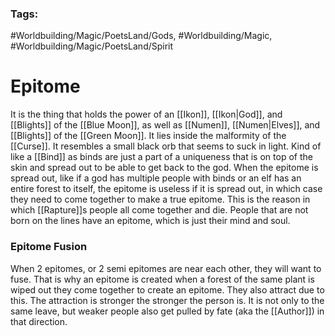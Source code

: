 ### Tags:
#Worldbuilding/Magic/PoetsLand/Gods, #Worldbuilding/Magic, #Worldbuilding/Magic/PoetsLand/Spirit 
# Epitome

It is the thing that holds the power of an [[Ikon]], [[Ikon|God]], and [[Blights]] of the [[Blue Moon]], as well as [[Numen]], [[Numen|Elves]], and [[Blights]] of the [[Green Moon]].
It lies inside the malformity of the [[Curse]]. It resembles a small black orb that seems to suck in light. Kind of like a [[Bind]] as binds are just a part of a uniqueness that is on top of the skin and spread out to be able to get back to the god. When the epitome is spread out, like if a god has multiple people with binds or an elf has an entire forest to itself, the epitome is useless if it is spread out, in which case they need to come together to make a true epitome. This is the reason in which [[Rapture]]s people all come together and die. 
People that are not born on the lines have an epitome, which is just their mind and soul.
### Epitome Fusion

When 2 epitomes, or 2 semi epitomes are near each other, they will want to fuse. That is why an epitome is created when a forest of the same plant is wiped out they come together to create an epitome.
They also attract due to this. The attraction is stronger the stronger the person is. It is not only to the same leave, but weaker people also get pulled by fate (aka the [[Author]]) in that direction. 
